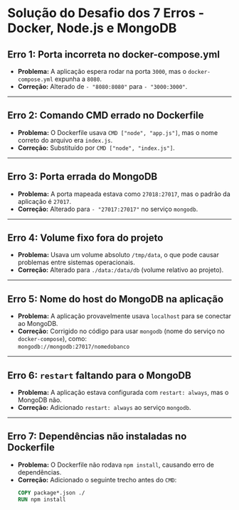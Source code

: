 # Solução do Desafio dos 7 Erros - Docker, Node.js e MongoDB

## Erro 1: Porta incorreta no docker-compose.yml
- **Problema:** A aplicação espera rodar na porta `3000`, mas o `docker-compose.yml` expunha a `8080`.
- **Correção:** Alterado de `- "8080:8080"` para `- "3000:3000"`.

---

## Erro 2: Comando CMD errado no Dockerfile
- **Problema:** O Dockerfile usava `CMD ["node", "app.js"]`, mas o nome correto do arquivo era `index.js`.
- **Correção:** Substituído por `CMD ["node", "index.js"]`.

---

## Erro 3: Porta errada do MongoDB
- **Problema:** A porta mapeada estava como `27018:27017`, mas o padrão da aplicação é `27017`.
- **Correção:** Alterado para `- "27017:27017"` no serviço `mongodb`.

---

## Erro 4: Volume fixo fora do projeto
- **Problema:** Usava um volume absoluto `/tmp/data`, o que pode causar problemas entre sistemas operacionais.
- **Correção:** Alterado para `./data:/data/db` (volume relativo ao projeto).

---

## Erro 5: Nome do host do MongoDB na aplicação
- **Problema:** A aplicação provavelmente usava `localhost` para se conectar ao MongoDB.
- **Correção:** Corrigido no código para usar `mongodb` (nome do serviço no `docker-compose`), como:  
  `mongodb://mongodb:27017/nomedobanco`

---

## Erro 6: `restart` faltando para o MongoDB
- **Problema:** A aplicação estava configurada com `restart: always`, mas o MongoDB não.
- **Correção:** Adicionado `restart: always` ao serviço `mongodb`.

---

## Erro 7: Dependências não instaladas no Dockerfile
- **Problema:** O Dockerfile não rodava `npm install`, causando erro de dependências.
- **Correção:** Adicionado o seguinte trecho antes do `CMD`:
  ```dockerfile
  COPY package*.json ./
  RUN npm install